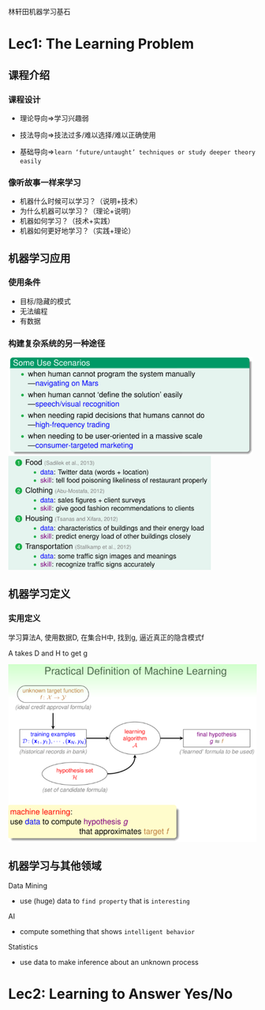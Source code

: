林轩田机器学习基石

# Lec1: The Learning Problem

## 课程介绍

### 课程设计

- 理论导向=>学习兴趣弱

- 技法导向=>技法过多/难以选择/难以正确使用
- 基础导向=>`learn ‘future/untaught’ techniques or study deeper theory easily`

### 像听故事一样来学习

- 机器什么时候可以学习？（说明+技术）
- 为什么机器可以学习？（理论+说明）
- 机器如何学习？（技术+实践）
- 机器如何更好地学习？（实践+理论） 

## 机器学习应用

### 使用条件

- 目标/隐藏的模式
- 无法编程
- 有数据

### 构建复杂系统的另一种途径

<img src="images/%E6%9E%97%E8%BD%A9%E7%94%B0%E6%9C%BA%E5%99%A8%E5%AD%A6%E4%B9%A0%E5%9F%BA%E7%9F%B3/image-20220121174044650.png" alt="image-20220121174044650" style="zoom:67%;" />

<img src="images/%E6%9E%97%E8%BD%A9%E7%94%B0%E6%9C%BA%E5%99%A8%E5%AD%A6%E4%B9%A0%E5%9F%BA%E7%9F%B3/image-20220121174126432.png" alt="image-20220121174126432" style="zoom:67%;" />

## 机器学习定义

### 实用定义

学习算法A, 使用数据D, 在集合H中, 找到g, 逼近真正的隐含模式f

A takes D and H to get g

![image-20220121173633003](images/%E6%9E%97%E8%BD%A9%E7%94%B0%E6%9C%BA%E5%99%A8%E5%AD%A6%E4%B9%A0%E5%9F%BA%E7%9F%B3/image-20220121173633003.png)

## 机器学习与其他领域

Data Mining

- use (huge) data to `find property` that is `interesting`

AI

- compute something that shows `intelligent behavior`

Statistics

- use data to make inference about an unknown process

# Lec2: Learning to Answer Yes/No

